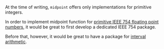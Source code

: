 At the time of writing, `midpoint` offers only implementations for primitive integers.

In order to implement midpoint function for [primitive IEEE 754 floating point numbers](https://en.wikipedia.org/wiki/IEEE_754), it would be great to first develop a dedicated IEEE 754 package.

Before that, however, it would be great to have a package for [interval arithmetic](https://en.wikipedia.org/wiki/Interval_arithmetic).